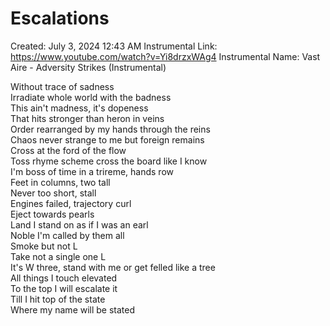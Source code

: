 # Escalations

Created: July 3, 2024 12:43 AM
Instrumental Link: https://www.youtube.com/watch?v=Yi8drzxWAg4
Instrumental Name: Vast Aire - Adversity Strikes (Instrumental)

Without trace of sadness  
Irradiate whole world with the badness  
This ain't madness, it's dopeness  
That hits stronger than heron in veins  
Order rearranged by my hands through the reins  
Chaos never strange to me but foreign remains  
Cross at the ford of the flow  
Toss rhyme scheme cross the board like I know  
I'm boss of time in a trireme, hands row  
Feet in columns, two tall  
Never too short, stall  
Engines failed, trajectory curl  
Eject towards pearls  
Land I stand on as if I was an earl  
Noble I'm called by them all  
Smoke but not L  
Take not a single one L  
It's W three, stand with me or get felled like a tree  
All things I touch elevated  
To the top I will escalate it  
Till I hit top of the state  
Where my name will be stated  